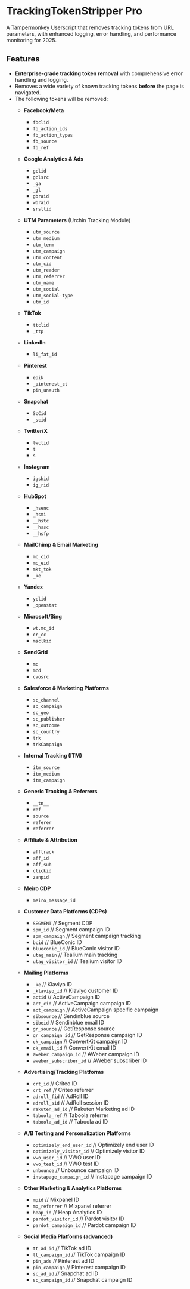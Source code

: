 # TrackingTokenStripper Pro

A [Tampermonkey](https://www.tampermonkey.net/) Userscript that removes tracking tokens from URL parameters, with enhanced logging, error handling, and performance monitoring for 2025.

## Features

- **Enterprise-grade tracking token removal** with comprehensive error handling and logging.
- Removes a wide variety of known tracking tokens **before** the page is navigated.
- The following tokens will be removed:
  - **Facebook/Meta**
    - `fbclid`
    - `fb_action_ids`
    - `fb_action_types`
    - `fb_source`
    - `fb_ref`
  - **Google Analytics & Ads**
    - `gclid`
    - `gclsrc`
    - `_ga`
    - `_gl`
    - `gbraid`
    - `wbraid`
    - `srsltid`
  - **UTM Parameters** (Urchin Tracking Module)
    - `utm_source`
    - `utm_medium`
    - `utm_term`
    - `utm_campaign`
    - `utm_content`
    - `utm_cid`
    - `utm_reader`
    - `utm_referrer`
    - `utm_name`
    - `utm_social`
    - `utm_social-type`
    - `utm_id`
  - **TikTok**
    - `ttclid`
    - `_ttp`
  - **LinkedIn**
    - `li_fat_id`
  - **Pinterest**
    - `epik`
    - `_pinterest_ct`
    - `pin_unauth`
  - **Snapchat**
    - `ScCid`
    - `_scid`
  - **Twitter/X**
    - `twclid`
    - `t`
    - `s`
  - **Instagram**
    - `igshid`
    - `ig_rid`
  - **HubSpot**
    - `_hsenc`
    - `_hsmi`
    - `__hstc`
    - `__hssc`
    - `__hsfp`
  - **MailChimp & Email Marketing**
    - `mc_cid`
    - `mc_eid`
    - `mkt_tok`
    - `_ke`
  - **Yandex**
    - `yclid`
    - `_openstat`
  - **Microsoft/Bing**
    - `wt.mc_id`
    - `cr_cc`
    - `msclkid`
  - **SendGrid**
    - `mc`
    - `mcd`
    - `cvosrc`
  - **Salesforce & Marketing Platforms**
    - `sc_channel`
    - `sc_campaign`
    - `sc_geo`
    - `sc_publisher`
    - `sc_outcome`
    - `sc_country`
    - `trk`
    - `trkCampaign`
  - **Internal Tracking (ITM)**
    - `itm_source`
    - `itm_medium`
    - `itm_campaign`
  - **Generic Tracking & Referrers**
    - `__tn__`
    - `ref`
    - `source`
    - `referer`
    - `referrer`
  - **Affiliate & Attribution**
    - `afftrack`
    - `aff_id`
    - `aff_sub`
    - `clickid`
    - `zanpid`
  - **Meiro CDP**
    - `meiro_message_id`

  - **Customer Data Platforms (CDPs)**
    - `SEGMENT`          // Segment CDP
    - `spm_id`           // Segment campaign ID
    - `spm_campaign`     // Segment campaign tracking
    - `bcid`             // BlueConic ID
    - `blueconic_id`     // BlueConic visitor ID
    - `utag_main`        // Tealium main tracking
    - `utag_visitor_id`  // Tealium visitor ID

  - **Mailing Platforms**
    - `_ke`              // Klaviyo ID
    - `_klaviyo_id`      // Klaviyo customer ID
    - `actid`            // ActiveCampaign ID
    - `act_cid`          // ActiveCampaign campaign ID
    - `act_campaign`     // ActiveCampaign specific campaign
    - `sibsource`        // Sendinblue source
    - `sibeid`           // Sendinblue email ID
    - `gr_source`        // GetResponse source
    - `gr_campaign_id`   // GetResponse campaign ID
    - `ck_campaign`      // ConvertKit campaign ID
    - `ck_email_id`      // ConvertKit email ID
    - `aweber_campaign_id` // AWeber campaign ID
    - `aweber_subscriber_id` // AWeber subscriber ID

  - **Advertising/Tracking Platforms**
    - `crt_id`           // Criteo ID
    - `crt_ref`          // Criteo referrer
    - `adroll_fid`       // AdRoll ID
    - `adroll_sid`       // AdRoll session ID
    - `rakuten_ad_id`    // Rakuten Marketing ad ID
    - `taboola_ref`      // Taboola referrer
    - `taboola_ad_id`     // Taboola ad ID

  - **A/B Testing and Personalization Platforms**
    - `optimizely_end_user_id` // Optimizely end user ID
    - `optimizely_visitor_id`  // Optimizely visitor ID
    - `vwo_user_id`            // VWO user ID
    - `vwo_test_id`            // VWO test ID
    - `unbounce`               // Unbounce campaign ID
    - `instapage_campaign_id`   // Instapage campaign ID

  - **Other Marketing & Analytics Platforms**
    - `mpid`                 // Mixpanel ID
    - `mp_referrer`          // Mixpanel referrer
    - `heap_id`              // Heap Analytics ID
    - `pardot_visitor_id`    // Pardot visitor ID
    - `pardot_campaign_id`    // Pardot campaign ID

  - **Social Media Platforms (advanced)**
    - `tt_ad_id`             // TikTok ad ID
    - `tt_campaign_id`       // TikTok campaign ID
    - `pin_ads`              // Pinterest ad ID
    - `pin_campaign`         // Pinterest campaign ID
    - `sc_ad_id`             // Snapchat ad ID
    - `sc_campaign_id`        // Snapchat campaign ID
